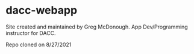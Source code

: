# dacc-webapp

Site created and maintained by Greg McDonough.
App Dev/Programming instructor for DACC.

Repo cloned on 8/27/2021
